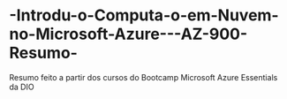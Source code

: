 # -Introdu-o-Computa-o-em-Nuvem-no-Microsoft-Azure---AZ-900-Resumo-
Resumo feito a partir dos cursos do Bootcamp Microsoft Azure Essentials da DIO
